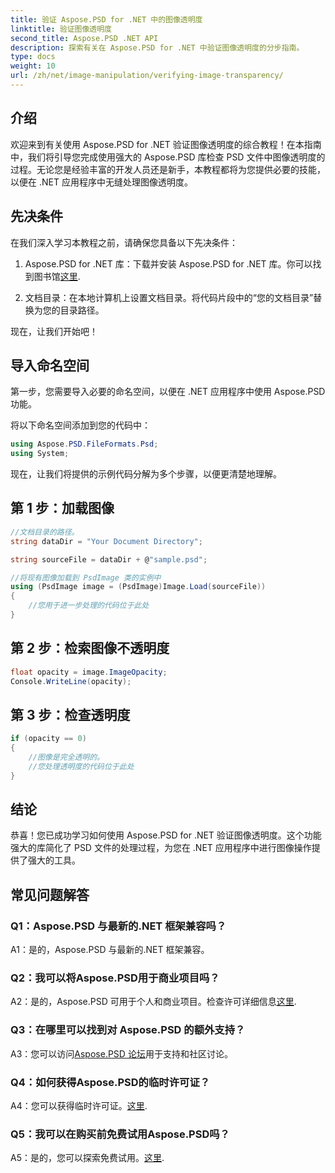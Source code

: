 ```yaml
---
title: 验证 Aspose.PSD for .NET 中的图像透明度
linktitle: 验证图像透明度
second_title: Aspose.PSD .NET API
description: 探索有关在 Aspose.PSD for .NET 中验证图像透明度的分步指南。
type: docs
weight: 10
url: /zh/net/image-manipulation/verifying-image-transparency/
---
```

## 介绍

欢迎来到有关使用 Aspose.PSD for .NET 验证图像透明度的综合教程！在本指南中，我们将引导您完成使用强大的 Aspose.PSD 库检查 PSD 文件中图像透明度的过程。无论您是经验丰富的开发人员还是新手，本教程都将为您提供必要的技能，以便在 .NET 应用程序中无缝处理图像透明度。

## 先决条件

在我们深入学习本教程之前，请确保您具备以下先决条件：

1.  Aspose.PSD for .NET 库：下载并安装 Aspose.PSD for .NET 库。你可以找到图书馆[这里](https://releases.aspose.com/psd/net/).

2. 文档目录：在本地计算机上设置文档目录。将代码片段中的“您的文档目录”替换为您的目录路径。

现在，让我们开始吧！

## 导入命名空间

第一步，您需要导入必要的命名空间，以便在 .NET 应用程序中使用 Aspose.PSD 功能。

将以下命名空间添加到您的代码中：

```csharp
using Aspose.PSD.FileFormats.Psd;
using System;
```

现在，让我们将提供的示例代码分解为多个步骤，以便更清楚地理解。

## 第 1 步：加载图像

```csharp
//文档目录的路径。
string dataDir = "Your Document Directory";

string sourceFile = dataDir + @"sample.psd";

//将现有图像加载到 PsdImage 类的实例中
using (PsdImage image = (PsdImage)Image.Load(sourceFile))
{
    //您用于进一步处理的代码位于此处
}
```

## 第 2 步：检索图像不透明度

```csharp
float opacity = image.ImageOpacity;
Console.WriteLine(opacity);
```

## 第 3 步：检查透明度

```csharp
if (opacity == 0)
{
    //图像是完全透明的。
    //您处理透明度的代码位于此处
}
```

## 结论

恭喜！您已成功学习如何使用 Aspose.PSD for .NET 验证图像透明度。这个功能强大的库简化了 PSD 文件的处理过程，为您在 .NET 应用程序中进行图像操作提供了强大的工具。

## 常见问题解答

### Q1：Aspose.PSD 与最新的.NET 框架兼容吗？

A1：是的，Aspose.PSD 与最新的.NET 框架兼容。

### Q2：我可以将Aspose.PSD用于商业项目吗？

 A2：是的，Aspose.PSD 可用于个人和商业项目。检查许可详细信息[这里](https://purchase.aspose.com/buy).

### Q3：在哪里可以找到对 Aspose.PSD 的额外支持？

 A3：您可以访问[Aspose.PSD 论坛](https://forum.aspose.com/c/psd/34)用于支持和社区讨论。

### Q4：如何获得Aspose.PSD的临时许可证？

 A4：您可以获得临时许可证。[这里](https://purchase.aspose.com/temporary-license/).

### Q5：我可以在购买前免费试用Aspose.PSD吗？

A5：是的，您可以探索免费试用。[这里](https://releases.aspose.com/).